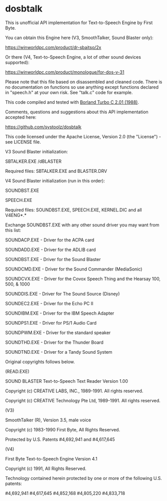 # dosbtalk
This is unofficial API implementation for Text-to-Speech Engine by First Byte.

You can obtain this Engine here (V3, SmoothTalker, Sound Blaster only):

https://winworldpc.com/product/dr-sbaitso/2x

Or there (V4, Text-to-Speech Engine, a lot of other sound devices supported):

https://winworldpc.com/product/monologue/for-dos-v-31

Please note that this file based on disassembled and cleaned code.
There is no documentation on functions so use anything except functions
declared in "speech.h" at your own risk. See "talk.c" code for example.

This code compiled and tested with [Borland Turbo C 2.01 (1988)](https://web.archive.org/web/20060614091700/http://bdn.borland.com/article/20841).

Comments, questions and suggestions about this API implementation accepted here:

https://github.com/systoolz/dosbtalk

This code licensed under the Apache License, Version 2.0 (the "License") - see LICENSE file.


V3 Sound Blaster initialization:

SBTALKER.EXE /dBLASTER

Required files: SBTALKER.EXE and BLASTER.DRV


V4 Sound Blaster initialization (run in this order):

SOUNDBST.EXE

SPEECH.EXE

Required files: SOUNDBST.EXE, SPEECH.EXE, KERNEL.DIC and all V4ENG*.*

Exchange SOUNDBST.EXE with any other sound driver you may want from this list:

SOUNDACP.EXE - Driver for the ACPA card

SOUNDADD.EXE - Driver for the ADLIB card

SOUNDBST.EXE - Driver for the Sound Blaster

SOUNDCMD.EXE - Driver for the Sound Commander (MediaSonic)

SOUNDCVX.EXE - Driver for the Covox Speech Thing and the Hearsay 100, 500, & 1000

SOUNDDIS.EXE - Driver for The Sound Source (Disney)

SOUNDEC2.EXE - Driver for the Echo PC II

SOUNDIBM.EXE - Driver for the IBM Speech Adapter

SOUNDPS1.EXE - Driver for PS/1 Audio Card

SOUNDPWM.EXE - Driver for the standard speaker

SOUNDTHD.EXE - Driver for the Thunder Board

SOUNDTND.EXE - Driver for a Tandy Sound System


Original copyrights follows below.


(READ.EXE)

SOUND BLASTER Text-to-Speech Text Reader Version 1.00

Copyright (c) CREATIVE LABS, INC., 1989-1991. All rights reserved.

Copyright (c) CREATIVE Technology Pte Ltd, 1989-1991. All rights reserved.


(V3)

SmoothTalker (R), Version 3.5, male voice

Copyright (c) 1983-1990 First Byte, All Rights Reserved.

Protected by U.S. Patents #4,692,941 and #4,617,645


(V4)

First Byte Text-to-Speech Engine Version 4.1

Copyright (c) 1991, All Rights Reserved.

Technology contained herein protected by one or more of the following U.S. patents:

#4,692,941 #4,617,645 #4,852,168 #4,805,220 #4,833,718
